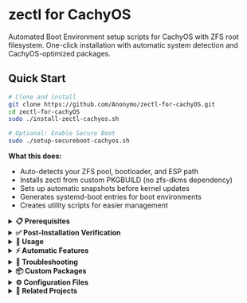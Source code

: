 # zectl for CachyOS

Automated Boot Environment setup scripts for CachyOS with ZFS root filesystem. One-click installation with automatic system detection and CachyOS-optimized packages.

## Quick Start

```bash
# Clone and install
git clone https://github.com/Anonymo/zectl-for-cachyOS.git
cd zectl-for-cachyOS
sudo ./install-zectl-cachyos.sh

# Optional: Enable Secure Boot
sudo ./setup-secureboot-cachyos.sh
```

**What this does:**
- Auto-detects your ZFS pool, bootloader, and ESP path
- Installs zectl from custom PKGBUILD (no zfs-dkms dependency)
- Sets up automatic snapshots before kernel updates
- Generates systemd-boot entries for boot environments
- Creates utility scripts for easier management

<details>
<summary><strong>📋 Prerequisites</strong></summary>

- CachyOS installed with **ZFS root filesystem**
- UEFI boot mode (required for Secure Boot features)
- Root access to run installation scripts
</details>

<details>
<summary><strong>✅ Post-Installation Verification</strong></summary>

### Test zectl Installation
```bash
zectl list  # Should show at least one boot environment
```

### Verify systemd-boot Integration
```bash
bootctl list  # Should show boot environment entries
# Reboot to see boot environments in systemd-boot menu (10s timeout)
```

### Test Boot Environment Creation
```bash
zectl create test-environment
zectl list  # Should show new environment
bootctl list  # Should show updated entries
```

### Verify Packages
```bash
pacman -Q zectl-cachyos zectl-pacman-hook-cachyos
```
</details>

<details>
<summary><strong>🚀 Usage</strong></summary>

### Basic Commands
```bash
# List environments
zectl list

# Create environment
zectl create my-backup

# Activate environment (requires reboot)
zectl activate my-backup

# Delete environment
zectl destroy old-backup
```

### Simplified Commands (zectl-manager)
```bash
zectl-manager snapshot     # Create timestamped snapshot
zectl-manager list         # Better formatted list
zectl-manager cleanup      # Remove old environments (keep last 5)
zectl-manager help         # Show all commands
```

### Secure Boot Commands
```bash
secureboot-manager status    # Check Secure Boot status
secureboot-manager verify    # Verify signatures
secureboot-manager enroll    # Enroll keys to firmware
```
</details>

<details>
<summary><strong>⚡ Automatic Features</strong></summary>

- **Pre-kernel snapshots**: Automatic boot environments before kernel updates
- **Secure Boot signing**: Automatic kernel signing after updates (if enabled)
- **Boot entry generation**: systemd-boot entries automatically created/updated
</details>

<details>
<summary><strong>🔧 Troubleshooting</strong></summary>

### Installation Issues
- **Build fails**: Check disk space in `/tmp`, internet connection
- **Package conflicts**: Remove existing packages: `sudo pacman -R zectl-git zectl-pacman-hook`

### Boot Environment Issues
- **Not showing in systemd-boot**: Run `zectl generate-bootloader-entries` and `bootctl update`
- **zectl command fails**: Check ZFS pool status: `zpool status`
- **No environments found**: Verify config: `cat /etc/zectl/zectl.conf`

### System Issues After Installation
- **Sleep/wake problems**: ZFS services might interfere with power management
  - Check ZFS service status: `systemctl status zfs-import-cache.service zfs-mount.service`
  - Disable problematic services temporarily: `sudo systemctl disable zfs-import-cache.service`
  - Check system logs: `journalctl -b | grep -i "suspend\|sleep\|wake"`

### Debug Mode
```bash
DEBUG=1 sudo ./install-zectl-cachyos.sh
```

### System Diagnostic
```bash
# Run comprehensive system diagnostic
./diagnose-system.sh
```
</details>

<details>
<summary><strong>📦 Custom Packages</strong></summary>

### zectl-cachyos
- Based on upstream zectl-git
- **No zfs-dkms dependency** (CachyOS has ZFS built-in)
- Conflicts with `zectl` and `zectl-git`

### zectl-pacman-hook-cachyos  
- Depends on `zectl-cachyos`
- Automatic boot environments before kernel updates
</details>

<details>
<summary><strong>⚙️ Configuration Files</strong></summary>

| File | Purpose |
|------|---------|
| `/etc/zectl/zectl.conf` | Main zectl configuration |
| `/etc/pacman.d/hooks/95-zectl-kernel.hook` | Auto-snapshot before kernel updates |
| `/etc/pacman.d/hooks/99-secureboot-kernel-sign.hook` | Auto-sign kernels (Secure Boot) |
| `/usr/local/bin/zectl-manager` | Simplified interface |
| `/usr/local/bin/secureboot-manager` | Secure Boot management |
</details>

<details>
<summary><strong>🔗 Related Projects</strong></summary>

- [zectl](https://github.com/johnramsden/zectl) - Original ZFS Boot Environment manager
- [CachyOS](https://cachyos.org/) - Performance-optimized Arch Linux distribution
</details>
